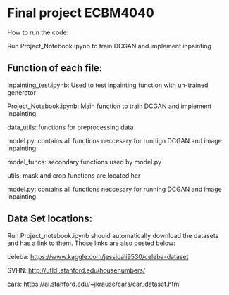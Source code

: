 # Final project ECBM4040

How to run the code:

Run Project_Notebook.ipynb to train DCGAN and implement inpainting


## Function of each file:

Inpainting_test.ipynb: Used to test inpainting function with un-trained generator

Project_Notebook.ipynb: Main function to train DCGAN and implement inpainting		

data_utils: functions for preprocessing data

model.py: contains all functions neccesary for runnign DCGAN and image inpainting

model_funcs: secondary functions used by model.py

utils: mask and crop functions are located her

model.py: contains all functions neccesary for running DCGAN and image inpainting


## Data Set locations:
Run Project_notebook.ipynb should automatically download the datasets and has a link to them.
Those links are also posted below:

celeba: https://www.kaggle.com/jessicali9530/celeba-dataset

SVHN: http://ufldl.stanford.edu/housenumbers/

cars: https://ai.stanford.edu/~jkrause/cars/car_dataset.html





